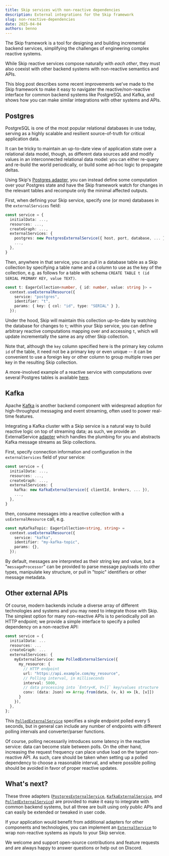 ```yaml
---
title: Skip services with non-reactive dependencies
description: External integrations for the Skip framework
slug: non-reactive-dependencies
date: 2025-04-04
authors: benno
---
```


The Skip framework is a tool for designing and building incremental backend services, simplifying the challenges of engineering complex reactive systems.

While Skip reactive services compose naturally with *each other*, they must also coexist with other backend systems with non-reactive semantics and APIs.

This blog post describes some recent improvements we've made to the Skip framework to make it easy to navigater the reactive/non-reactive interface for common backend systems like PostgreSQL and Kafka, and shows how you can make similar integrations with other systems and APIs.

<!--truncate-->

## Postgres

PostgreSQL is one of the most popular relational databases in use today, serving as a highly scalable and resilient source-of-truth for critical application data.

It can be tricky to maintain an up-to-date view of application state over a relational data model, though, as different data sources add and modify values in an interconnected relational data model: you can either re-query and re-build the world periodically, or build some ad-hoc logic to propagate deltas.

Using Skip's [Postgres adapter](https://skiplabs.io/docs/api/adapters/postgres/classes/PostgresExternalService), you can instead define some computation over your Postgres state and have the Skip framework watch for changes in the relevant tables and recompute only the minimal affected outputs.

First, when defining your Skip service, specify one (or more) databases in the `externalServices` field:

```typescript
const service = {
  initialData: ...,
  resources: ...,
  createGraph: ...,
  externalServices: {
    postgres: new PostgresExternalService({ host, port, database, ... }),
    ...,
  },
}
```

Then, anywhere in that service, you can pull in a database table as a Skip collection by specifying a table name and a column to use as the key of the collection, e.g. as follows for a table with schema `CREATE TABLE t (id SERIAL PRIMARY KEY, value TEXT)`.

```typescript
const t: EagerCollection<number, { id: number, value: string }> =
  context.useExternalResource({
    service: "postgres",
    identifier: "t",
    params: { key: { col: "id", type: "SERIAL" } },
  });
```

Under the hood, Skip will maintain this collection up-to-date by watching the database for changes to `t`; within your Skip service, you can define arbitrary reactive computations mapping over and accessing `t`, which will update incrementally the same as any other Skip collection.

Note that, although the `key` column specified here is the primary key column `id` of the table, it need not be a primary key or even unique -- it can be convenient to use a foreign key or other column to group multiple rows per key in the resulting Skip collection.

A more-involved example of a reactive service with computations over several Postgres tables is available [here](https://github.com/SkipLabs/skip/tree/main/examples/hackernews).

## Kafka

Apache [Kafka](https://kafka.apache.org) is another backend component with widespread adoption for high-throughput messaging and event streaming, often used to power real-time features.

Integrating a Kafka cluster with a Skip service is a natural way to build reactive logic on top of streaming data; as such, we provide an ExternalService [adapter](https://skiplabs.io/docs/api/adapters/kafka/classes/KafkaExternalService) which handles the plumbing for you and abstracts Kafka message streams as Skip collections.

First, specify connection information and configuration in the `externalServices` field of your service:

```typescript
const service = {
  initialData: ...,
  resources: ...,
  createGraph: ...,
  externalServices: {
    kafka: new KafkaExternalService({ clientId, brokers, ... }),
    ...,
  },
}
```

then, consume messages into a reactive collection with a `usExternalResource` call, e.g.

```typescript
const myKafkaTopic: EagerCollection<string, string> =
  context.useExternalResource({
    service: "kafka",
    identifier: "my-kafka-topic",
    params: {},
  });
```

By default, messages are interpreted as their string key and value, but a "`messageProcessor`" can be provided to parse message payloads into other types, manipulate key structure, or pull in "topic" identifiers or other message metadata.


## Other external APIs

Of course, modern backends include a diverse array of different technologies and systems and you may need to integrate those with Skip.
The simplest option for many non-reactive APIs is to periodically poll an HTTP endpoint; we provide a simple interface to specify a polled dependency on a non-reactive API:

```typescript
const service = {
  initialData: ...
  resources: ...
  createGraph: ...
  externalServices: {
    myExternalService: new PolledExternalService({
      my_resource: {
        // HTTP endpoint
        url: "https://api.example.com/my_resource",
        // Polling interval, in milliseconds
        interval: 5000,
        // data processing into `Entry<K, V>[]` key/values structure
        conv: (data: Json) => Array.from(data, (v, k) => [k, [v]])
      }
    }),
  },
};
```

This [`PolledExternalService`](https://skiplabs.io/docs/api/helpers/classes/PolledExternalService) specifies a single endpoint polled every 5 seconds, but in general can include any number of endpoints with different polling intervals and converter/parser functions.

Of course, polling necessarily introduces some latency in the reactive service: data can become stale between polls.
On the other hand, increasing the request frequency can place undue load on the target non-reactive API.
As such, care should be taken when setting up a polled dependency to choose a reasonable interval, and where possible polling should be avoided in favor of proper reactive updates.


## What's next?

These three adapters ([`PostgresExternalService`](https://skiplabs.io/docs/api/adapters/postgres/classes/PostgresExternalService), [`KafkaExternalService`](https://skiplabs.io/docs/api/adapters/kafka/classes/KafkaExternalService), and [`PolledExternalService`](https://skiplabs.io/docs/api/helpers/classes/PolledExternalService)) are provided to make it easy to integrate with common backend systems, but all three are built using only public APIs and can easily be extended or tweaked in user code.

If your application would benefit from additional adapters for other components and technologies, you can implement an [`ExternalService`](https://skiplabs.io/docs/api/core/interfaces/ExternalService) to wrap non-reactive systems as inputs to your Skip service.

We welcome and support open-source contributions and feature requests and are always happy to answer questions or help out on Discord.

